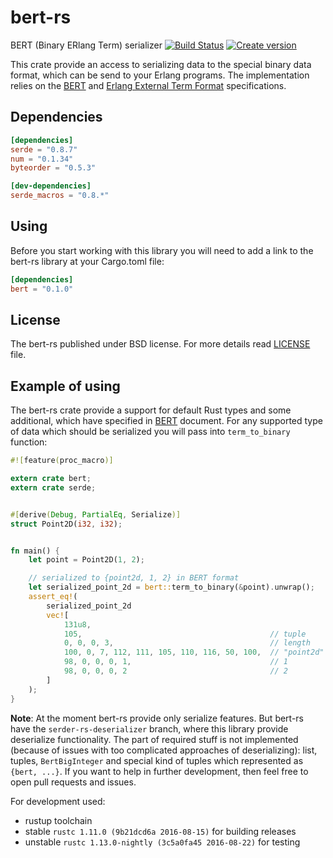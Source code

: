 # bert-rs
BERT (Binary ERlang Term) serializer [![Build Status](https://travis-ci.org/Relrin/bert-rs.svg?branch=master)](https://travis-ci.org/Relrin/bert-rs) [![Create version](https://img.shields.io/crates/v/bert.svg)](https://travis-ci.org/Relrin/bert-rs)

This crate provide an access to serializing data to the special binary data format, which can be send to your Erlang programs. The implementation relies on the [BERT](http://bert-rpc.org/) and [Erlang External Term Format](http://erlang.org/doc/apps/erts/erl_ext_dist.html) specifications.

Dependencies
------------
```toml
[dependencies]
serde = "0.8.7"
num = "0.1.34"
byteorder = "0.5.3"

[dev-dependencies]
serde_macros = "0.8.*"
```

Using
-----
Before you start working with this library you will need to add a link to the bert-rs library at your Cargo.toml file:
```toml
[dependencies]
bert = "0.1.0"
```

License
-------
The bert-rs published under BSD license. For more details read [LICENSE](https://github.com/Relrin/bert-rs/blob/master/LICENSE) file.

Example of using
----------------
The bert-rs crate provide a support for default Rust types and some additional, which have specified in [BERT](http://bert-rpc.org/) document. For any supported type of data which should be serialized you will pass into `term_to_binary` function:

```rust
#![feature(proc_macro)]

extern crate bert;
extern crate serde;


#[derive(Debug, PartialEq, Serialize)]
struct Point2D(i32, i32);


fn main() {
    let point = Point2D(1, 2);

    // serialized to {point2d, 1, 2} in BERT format
    let serialized_point_2d = bert::term_to_binary(&point).unwrap(); 
    assert_eq!(
        serialized_point_2d
        vec![
            131u8,
            105,                                          // tuple
            0, 0, 0, 3,                                   // length
            100, 0, 7, 112, 111, 105, 110, 116, 50, 100,  // "point2d" as atom
            98, 0, 0, 0, 1,                               // 1
            98, 0, 0, 0, 2                                // 2
        ]   
    );
}
```

**Note**: At the moment bert-rs provide only serialize features. But bert-rs have the `serder-rs-deserializer` branch, where this library provide deserialize functionality. The part of required stuff is not implemented (because of issues with too complicated approaches of deserializing): list, tuples, `BertBigInteger` and special kind of tuples which represented as `{bert, ...}`. If you want to help in further development, then feel free to open pull requests and issues.

For development used:
- rustup toolchain
- stable `rustc 1.11.0 (9b21dcd6a 2016-08-15)` for building releases
- unstable `rustc 1.13.0-nightly (3c5a0fa45 2016-08-22)` for testing
